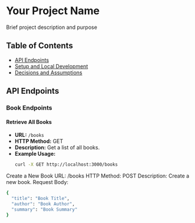 # Your Project Name

Brief project description and purpose

## Table of Contents

- [API Endpoints](#api-endpoints)
- [Setup and Local Development](#setup-and-local-development)
- [Decisions and Assumptions](#decisions-and-assumptions)

## API Endpoints

### Book Endpoints

#### Retrieve All Books

- **URL:** `/books`
- **HTTP Method:** GET
- **Description:** Get a list of all books.
- **Example Usage:**
  ```bash
  curl -X GET http://localhost:3000/books
Create a New Book
URL: /books
HTTP Method: POST
Description: Create a new book.
Request Body:
```bash
{
  "title": "Book Title",
  "author": "Book Author",
  "summary": "Book Summary"
}
